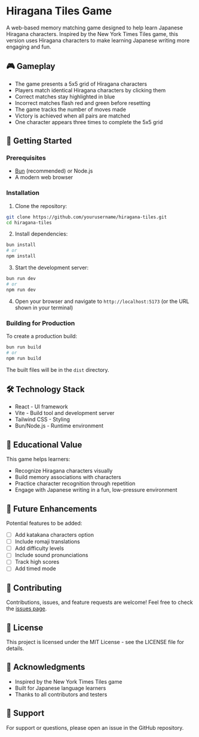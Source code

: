 # Hiragana Tiles Game

A web-based memory matching game designed to help learn Japanese Hiragana characters. Inspired by the New York Times Tiles game, this version uses Hiragana characters to make learning Japanese writing more engaging and fun.

## 🎮 Gameplay

- The game presents a 5x5 grid of Hiragana characters
- Players match identical Hiragana characters by clicking them
- Correct matches stay highlighted in blue
- Incorrect matches flash red and green before resetting
- The game tracks the number of moves made
- Victory is achieved when all pairs are matched
- One character appears three times to complete the 5x5 grid

## 🚀 Getting Started

### Prerequisites

- [Bun](https://bun.sh/) (recommended) or Node.js
- A modern web browser

### Installation

1. Clone the repository:
```bash
git clone https://github.com/yourusername/hiragana-tiles.git
cd hiragana-tiles
```

2. Install dependencies:
```bash
bun install
# or
npm install
```

3. Start the development server:
```bash
bun run dev
# or
npm run dev
```

4. Open your browser and navigate to `http://localhost:5173` (or the URL shown in your terminal)

### Building for Production

To create a production build:
```bash
bun run build
# or
npm run build
```

The built files will be in the `dist` directory.

## 🛠️ Technology Stack

- React - UI framework
- Vite - Build tool and development server
- Tailwind CSS - Styling
- Bun/Node.js - Runtime environment

## 📖 Educational Value

This game helps learners:
- Recognize Hiragana characters visually
- Build memory associations with characters
- Practice character recognition through repetition
- Engage with Japanese writing in a fun, low-pressure environment

## 🎯 Future Enhancements

Potential features to be added:
- [ ] Add katakana characters option
- [ ] Include romaji translations
- [ ] Add difficulty levels
- [ ] Include sound pronunciations
- [ ] Track high scores
- [ ] Add timed mode

## 🤝 Contributing

Contributions, issues, and feature requests are welcome! Feel free to check the [issues page](link-to-issues).

## 📄 License

This project is licensed under the MIT License - see the LICENSE file for details.

## 🙏 Acknowledgments

- Inspired by the New York Times Tiles game
- Built for Japanese language learners
- Thanks to all contributors and testers

## 📱 Support

For support or questions, please open an issue in the GitHub repository.